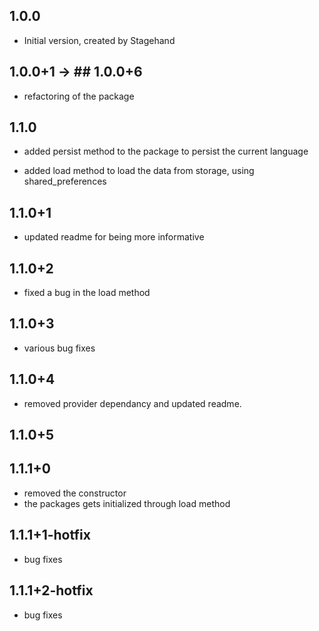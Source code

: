 ## 1.0.0

- Initial version, created by Stagehand

## 1.0.0+1 -> ## 1.0.0+6

- refactoring of the package

## 1.1.0

- added persist method to the package to persist the current language

- added load method to load the data from storage, using shared_preferences

## 1.1.0+1
- updated readme for being more informative

## 1.1.0+2

- fixed a bug in the load method 

## 1.1.0+3

- various bug fixes


## 1.1.0+4

- removed provider dependancy and updated readme.

## 1.1.0+5

## 1.1.1+0
- removed the constructor
- the packages gets initialized through load method

## 1.1.1+1-hotfix
- bug fixes

## 1.1.1+2-hotfix
- bug fixes

